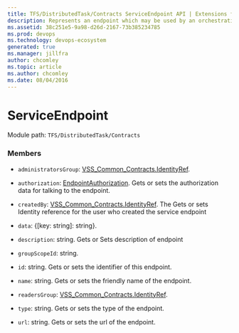 ```yaml
---
title: TFS/DistributedTask/Contracts ServiceEndpoint API | Extensions for Azure DevOps Services
description: Represents an endpoint which may be used by an orchestration job.
ms.assetid: 38c251e5-9a98-d26d-2167-73b385234785
ms.prod: devops
ms.technology: devops-ecosystem
generated: true
ms.manager: jillfra
author: chcomley
ms.topic: article
ms.author: chcomley
ms.date: 08/04/2016
---
```


# ServiceEndpoint

Module path: `TFS/DistributedTask/Contracts`


### Members

* `administratorsGroup`: [VSS_Common_Contracts.IdentityRef](../../../VSS/WebApi/Contracts/IdentityRef.md). 

* `authorization`: [EndpointAuthorization](../../../TFS/DistributedTask/Contracts/EndpointAuthorization.md). Gets or sets the authorization data for talking to the endpoint.

* `createdBy`: [VSS_Common_Contracts.IdentityRef](../../../VSS/WebApi/Contracts/IdentityRef.md). The Gets or sets Identity reference for the user who created the service endpoint

* `data`: {[key: string]: string}. 

* `description`: string. Gets or Sets description of endpoint

* `groupScopeId`: string. 

* `id`: string. Gets or sets the identifier of this endpoint.

* `name`: string. Gets or sets the friendly name of the endpoint.

* `readersGroup`: [VSS_Common_Contracts.IdentityRef](../../../VSS/WebApi/Contracts/IdentityRef.md). 

* `type`: string. Gets or sets the type of the endpoint.

* `url`: string. Gets or sets the url of the endpoint.

